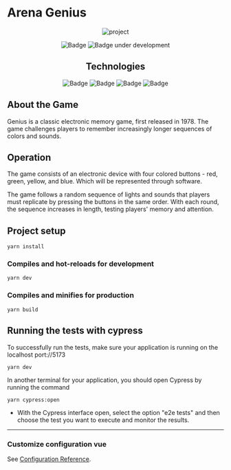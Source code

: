 # Arena Genius

<div align="center">

![project](https://github.com/HederAlves/arena-genius/assets/83372052/4cec460f-a821-4687-a91c-53d193374c20)

![Badge](https://img.shields.io/badge/Developer-HederAlves-%237159c1?style=for-the-badge&logo=ghost)
![Badge under development](http://img.shields.io/static/v1?label=STATUS&message=VERSION-2.0%20AVAILABLE%20TO%20PLAY&color=GREEN&style=for-the-badge)

</div>

<div align="center">

## Technologies

![Badge](https://img.shields.io/badge/Vue%20js-35495E?style=for-the-badge&logo=vuedotjs&logoColor=4FC08D)
![Badge](https://img.shields.io/badge/Vite-B73BFE?style=for-the-badge&logo=vite&logoColor=FFD62E)
![Badge](https://img.shields.io/badge/Yarn-2C8EBB?style=for-the-badge&logo=yarn&logoColor=white)
![Badge](https://img.shields.io/badge/Cypress-17202C?style=for-the-badge&logo=cypress&logoColor=white)

</div>

## About the Game

Genius is a classic electronic memory game, first released in 1978. The game challenges players to remember increasingly longer sequences of colors and sounds.

## Operation

The game consists of an electronic device with four colored buttons - red, green, yellow, and blue. Which will be represented through software.

The game follows a random sequence of lights and sounds that players must replicate by pressing the buttons in the same order. With each round, the sequence increases in length, testing players' memory and attention.

## Project setup

```
yarn install
```

### Compiles and hot-reloads for development

```
yarn dev
```

### Compiles and minifies for production

```
yarn build
```

## Running the tests with cypress

To successfully run the tests, make sure your application is running on the localhost port://5173

```
yarn dev
```

In another terminal for your application, you should open Cypress by running the command

```
yarn cypress:open
```

- With the Cypress interface open, select the option "e2e tests" and then choose the test you want to execute and monitor the results.

---

### Customize configuration vue

See [Configuration Reference](https://cli.vuejs.org/config/).
